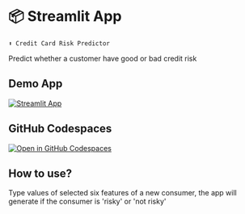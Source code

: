 # 📦 Streamlit App 
```
⬆️ Credit Card Risk Predictor
```

Predict whether a customer have good or bad credit risk

## Demo App

[![Streamlit App](https://static.streamlit.io/badges/streamlit_badge_black_white.svg)](https://creditriskapp-npfxbremsngsyoz2h4w8app.streamlit.app/)

## GitHub Codespaces

[![Open in GitHub Codespaces](https://github.com/codespaces/badge.svg)](https://codespaces.new/streamlit/app-starter-kit?quickstart=1)

## How to use?
Type values of selected six features of a new consumer, the app will generate if the consumer is 'risky' or 'not risky'


